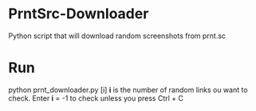 # PrntSrc-Downloader
 Python script that will download random screenshots from prnt.sc
 
# Run
 python prnt_downloader.py [i]
 **i** is the number of random links ou want to check.
 Enter **i** = -1 to check unless you press Ctrl + C
